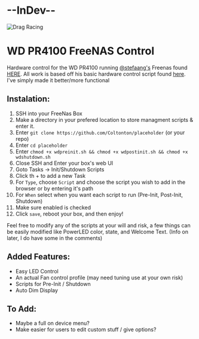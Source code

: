 # --InDev--

![Drag Racing](https://m.media-amazon.com/images/I/8127BVaefIL.jpg)
# WD PR4100 FreeNAS Control
 Hardware control for the WD PR4100 running [@stefaang's](https://github.com/stefaang) Freenas found [HERE](https://community.wd.com/t/firmware-freenas-on-pr4100-updated/218730). All work is based off his basic hardware control script found [here](https://gist.github.com/stefaang/0a23a25460f65086cbec0db526e87b03). I've simply made it better/more functional 

 ## Instalation:
 1. SSH into your FreeNas Box
 2. Make a directory in your prefered location to store managment scripts & enter it.
 3. Enter `git clone https://github.com/Coltonton/placeholder` (or your repo)
 4. Enter `cd placeholder`
 5. Enter `chmod +x wdpreinit.sh && chmod +x wdpostinit.sh && chmod +x wdshutdown.sh` 
 6. Close SSH and Enter your box's web UI
 7. Goto Tasks -> Init/Shutdown Scripts
 8. Click th + to add a new Task
 9. For `Type`, choose `Script` and choose the script you wish to add in the browser or by entering it's path
 10. For `When` select when you want each script to run (Pre-Init, Post-Init, Shutdown)
 1. Make sure enabled is checked
 12. Click `save`, reboot your box, and then enjoy! 

 Feel free to modify any of the scripts at your will and risk, a few things can be easily modified like PowerLED color, state, and Welcome Text. (Info on later, I do have some in the comments) 

## Added Features:
- Easy LED Control
- An actual Fan control profile (may need tuning use at your own risk)
- Scripts for Pre-Init / Shutdown
- Auto Dim Display 

## To Add:
- Maybe a full on device menu?
- Make easier for users to edit custom stuff / give options?

